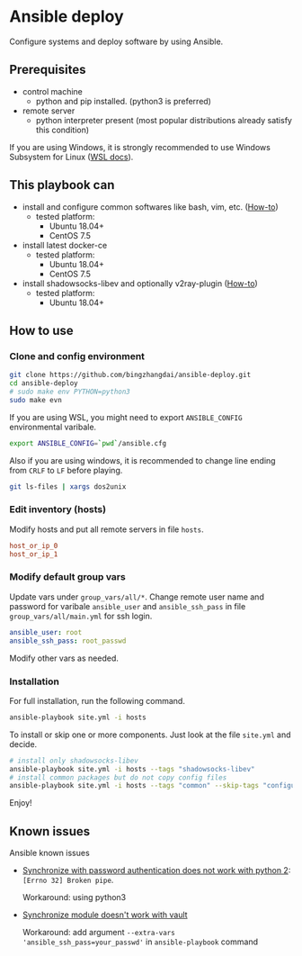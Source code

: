 # Ansible deploy

Configure systems and deploy software by using Ansible.

## Prerequisites

* control machine
  * python and pip installed. (python3 is preferred)
* remote server
  * python interpreter present (most popular distributions already satisfy this condition)

If you are using Windows, it is strongly recommended to use Windows Subsystem for Linux ([WSL docs](https://docs.microsoft.com/en-us/windows/wsl)).

## This playbook can

* install and configure common softwares like bash, vim, etc. ([How-to](roles/common/README.md))
  * tested platform:
    * Ubuntu 18.04+
    * CentOS 7.5
* install latest docker-ce
  * tested platform:
    * Ubuntu 18.04+
    * CentOS 7.5
* install shadowsocks-libev and optionally v2ray-plugin ([How-to](roles/shadowsocks-libev/README.md))
  * tested platform:
    * Ubuntu 18.04+

## How to use

### Clone and config environment

```bash
git clone https://github.com/bingzhangdai/ansible-deploy.git
cd ansible-deploy
# sudo make env PYTHON=python3
sudo make evn
```

If you are using WSL, you might need to export `ANSIBLE_CONFIG` environmental varibale.

```bash
export ANSIBLE_CONFIG=`pwd`/ansible.cfg
```

Also if you are using windows, it is recommended to change line ending from `CRLF` to `LF` before playing.

```bash
git ls-files | xargs dos2unix
```

### Edit inventory (hosts)

Modify hosts and put all remote servers in file `hosts`.

```ini
host_or_ip_0
host_or_ip_1
```

### Modify default group vars

Update vars under `group_vars/all/*`. Change remote user name and password for varibale `ansible_user` and `ansible_ssh_pass` in file `group_vars/all/main.yml` for ssh login.

```yml
ansible_user: root
ansible_ssh_pass: root_passwd
```

Modify other vars as needed.

### Installation

For full installation, run the following command.

```bash
ansible-playbook site.yml -i hosts
```

To install or skip one or more components. Just look at the file `site.yml` and decide.

```bash
# install only shadowsocks-libev
ansible-playbook site.yml -i hosts --tags "shadowsocks-libev"
# install common packages but do not copy config files
ansible-playbook site.yml -i hosts --tags "common" --skip-tags "configuration"
```

Enjoy!

## Known issues

Ansible known issues

* [Synchronize with password authentication does not work with python 2](https://github.com/ansible/ansible/issues/56629): `[Errno 32] Broken pipe`.

  Workaround: using python3
* [Synchronize module doesn't work with vault](https://github.com/ansible/ansible/issues/45161)

  Workaround: add argument `--extra-vars 'ansible_ssh_pass=your_passwd'` in `ansible-playbook` command
